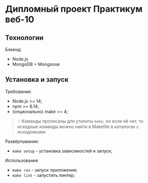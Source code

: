 # Дипломный проект Практикум веб-10



## Технологии

Бэкенд:
* Node.js
* MongoDB + Mongoose

## Установка и запуск

Требования:

* Node.js >= 14;
* npm >= 6.14;
* (опционально) make >= 4;

> 💡 Команды прописаны для утилиты `make`, но если её нет, то исходные команды можно найти в Makefile в каталогах с 
исходниками

Развёртывание:

* `make setup` - установка зависимостей и запуск;

Использование

* `make run` - запуск приложения;
* `make lint` - запустить линтер;
